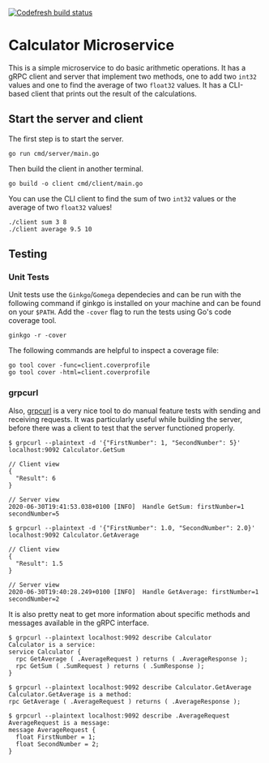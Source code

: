 [![Codefresh build status](https://g.codefresh.io/api/badges/pipeline/zabon/calculator-microservice?key=eyJhbGciOiJIUzI1NiJ9.NWVmYjk4MGM5Zjg4MTkzOTRjZTkzM2Q0.qIGEzYTOB3eZyFH-SLjUYJJzjue2FGMHoGEnJ9h11mw&type=cf-1)](https%3A%2F%2Fg.codefresh.io%2Fpipelines%2Fcalculator-microservice%2Fbuilds%3Ffilter%3Dtrigger%3Abuild~Build%3Bpipeline%3A5efb9893e8d6bb7c8b1aa55c~calculator-microservice)

# Calculator Microservice

This is a simple microservice to do basic arithmetic operations. It has a gRPC client and server that implement two methods, one to add two `int32` values and one to find the average of two `float32` values. It has a CLI-based client that prints out the result of the calculations.

## Start the server and client

The first step is to start the server.

```
go run cmd/server/main.go
```

Then build the client in another terminal.

```
go build -o client cmd/client/main.go
```

You can use the CLI client to find the sum of two `int32` values or the average of two `float32` values!

```
./client sum 3 8
./client average 9.5 10
```

## Testing

### Unit Tests

Unit tests use the `Ginkgo`/`Gomega` dependecies and can be run with the following command if ginkgo is installed on your machine and can be found on your `$PATH`. Add the `-cover` flag to run the tests using Go's code coverage tool.

```
ginkgo -r -cover
```

The following commands are helpful to inspect a coverage file:

```
go tool cover -func=client.coverprofile
go tool cover -html=client.coverprofile
```

### grpcurl

Also, [grpcurl](https://github.com/fullstorydev/grpcurl) is a very nice tool to do manual feature tests with sending and receiving requests. It was particularly useful while building the server, before there was a client to test that the server functioned properly.

```
$ grpcurl --plaintext -d '{"FirstNumber": 1, "SecondNumber": 5}' localhost:9092 Calculator.GetSum

// Client view
{
  "Result": 6
}

// Server view
2020-06-30T19:41:53.038+0100 [INFO]  Handle GetSum: firstNumber=1 secondNumber=5
```

```
$ grpcurl --plaintext -d '{"FirstNumber": 1.0, "SecondNumber": 2.0}' localhost:9092 Calculator.GetAverage

// Client view
{
  "Result": 1.5
}

// Server view
2020-06-30T19:40:28.249+0100 [INFO]  Handle GetAverage: firstNumber=1 secondNumber=2
```

It is also pretty neat to get more information about specific methods and messages available in the gRPC interface.

```
$ grpcurl --plaintext localhost:9092 describe Calculator
Calculator is a service:
service Calculator {
  rpc GetAverage ( .AverageRequest ) returns ( .AverageResponse );
  rpc GetSum ( .SumRequest ) returns ( .SumResponse );
}
```

```
$ grpcurl --plaintext localhost:9092 describe Calculator.GetAverage
Calculator.GetAverage is a method:
rpc GetAverage ( .AverageRequest ) returns ( .AverageResponse );
```

```
$ grpcurl --plaintext localhost:9092 describe .AverageRequest
AverageRequest is a message:
message AverageRequest {
  float FirstNumber = 1;
  float SecondNumber = 2;
}
```
